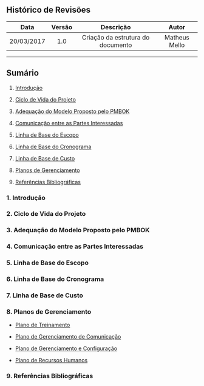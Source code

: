 ## Histórico de Revisões

| Data | Versão | Descrição | Autor |
|:----:|:------:|:---------:|:-----:|
|20/03/2017|1.0|Criação da estrutura do documento|Matheus Mello|

***

## Sumário

1. [Introdução](#1-introdução)

2. [Ciclo de Vida do Projeto](#2-ciclo-de-vida-do-projeto)

3. [Adequação do Modelo Proposto pelo PMBOK](#3-adequação-do-modelo-proposto-pelo-pmbok)

4. [Comunicação entre as Partes Interessadas](#4-comunicação-entre-as-partes-interessadas)

5. [Linha de Base do Escopo](#5-linha-de-base-do-escopo)

6. [Linha de Base do Cronograma](#6-linha-de-base-do-cronograma)

7. [Linha de Base de Custo](#7-linha-de-base-de-custo)

8. [Planos de Gerenciamento](#8-planos-de-gerenciamento)

9. [Referências Bibliográficas](#9referências-bibliográficas)




### 1. Introdução

### 2. Ciclo de Vida do Projeto

### 3. Adequação do Modelo Proposto pelo PMBOK

### 4. Comunicação entre as Partes Interessadas

### 5. Linha de Base do Escopo

### 6. Linha de Base do Cronograma

### 7. Linha de Base de Custo

### 8. Planos de Gerenciamento

* [Plano de Treinamento](https://github.com/fga-gpp-mds/mds-gpp-g2/wiki/Plano-de-Treinamento)

* [Plano de Gerenciamento de Comunicação](https://github.com/fga-gpp-mds/2017.1-LocalizacaoDarcy/wiki/Plano-de-Gerenciamento-de-Comunica%C3%A7%C3%A3o)

* [Plano de Gerenciamento e Configuração](https://github.com/fga-gpp-mds/2017.1-LocalizacaoDarcy/wiki/Plano-de-gerenciamento-e-configura%C3%A7%C3%A3o)

* [Plano de Recursos Humanos](https://github.com/fga-gpp-mds/2017.1-LocalizacaoDarcy/wiki/Plano-de-Gerenciamento-de-Recursos-Humanos)

### 9. Referências Bibliográficas